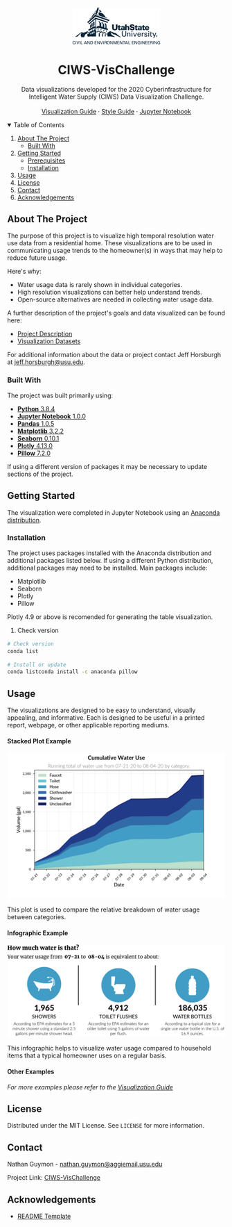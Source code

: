 <!-- PROJECT LOGO -->
<br />
<p align="center">
  <a href="https://github.com/othneildrew/Best-README-Template">
    <img src="Graphics/cee-stacked-blue.png" alt="Logo" width=40% height=%40>
      <br />
  </a>

  <h1 align="center">CIWS-VisChallenge</h1>

  <p align="center">
    Data visualizations developed for the 2020 Cyberinfrastructure for Intelligent Water Supply (CIWS) Data Visualization Challenge.
    <br />
    <br />
    <a href="https://github.com/nguymon/CIWS-VisChallenge/blob/main/Visualization%20Guide.md">Visualization Guide</a>
    ·
    <a href="https://github.com/nguymon/CIWS-VisChallenge/blob/main/Style%20Guide.md">Style Guide</a>
    ·
    <a href="https://github.com/nguymon/CIWS-VisChallenge/blob/main/CIWS-VisChallenge.ipynb">Jupyter Notebook</a>
  </p>
</p>

<!-- TABLE OF CONTENTS -->
<details open="open">
  <summary>Table of Contents</summary>
  <ol>
    <li>
      <a href="#about-the-project">About The Project</a>
      <ul>
        <li><a href="#built-with">Built With</a></li>
      </ul>
    </li>
    <li>
      <a href="#getting-started">Getting Started</a>
      <ul>
        <li><a href="#prerequisites">Prerequisites</a></li>
        <li><a href="#installation">Installation</a></li>
      </ul>
    </li>
    <li><a href="#usage">Usage</a></li>
    <li><a href="#license">License</a></li>
    <li><a href="#contact">Contact</a></li>
    <li><a href="#acknowledgements">Acknowledgements</a></li>
  </ol>
</details>

<!-- ABOUT THE PROJECT -->
## About The Project

The purpose of this project is to visualize high temporal resolution water use data from a residential home. These visualizations are to be used in communicating usage trends to the homeowner(s) in ways that may help to reduce future usage.

Here's why:
* Water usage data is rarely shown in individual categories.
* High resolution visualizations can better help understand trends.
* Open-source alternatives are needed in collecting water usage data.

A further description of the project's goals and data visualized can be found here:
* [Project Description](https://github.com/UCHIC/CIWS-VisChallenge)
* [Visualization Datasets](https://github.com/UCHIC/CIWS-VisChallenge/blob/master/2020_Challenge/data/readme.md)

For additional information about the data or project contact Jeff Horsburgh at jeff.horsburgh@usu.edu.

### Built With

The project was built primarily using:
* [**Python** 3.8.4](https://www.python.org/downloads/release/python-384/)
* [**Jupyter Notebook** 1.0.0](https://jupyter.org/)
* [**Pandas** 1.0.5](https://pandas.pydata.org/)
* [**Matplotlib** 3.2.2](https://matplotlib.org/)
* [**Seaborn** 0.10.1](https://seaborn.pydata.org/)
* [**Plotly** 4.13.0](https://plotly.com/)
* [**Pillow** 7.2.0](https://pillow.readthedocs.io/en/stable/)

If using a different version of packages it may be necessary to update sections of the project.

<!-- GETTING STARTED -->
## Getting Started

The visualization were completed in Jupyter Notebook using an [Anaconda distribution](https://www.anaconda.com/).

### Installation
The project uses packages installed with the Anaconda distribution and additional packages listed below. If using a different Python distribution, additional packages may need to be installed. Main packages include:

* Matplotlib
* Seaborn
* Plotly
* Pillow

Plotly 4.9 or above is recomended for generating the table visualization. 
1. Check version
```sh
# Check version
conda list
```
```sh
# Install or update
conda listconda install -c anaconda pillow
```

<!-- USAGE EXAMPLES -->
## Usage

The visualizations are designed to be easy to understand, visually appealing, and informative. Each is designed to be useful in a printed report, webpage, or other applicable reporting mediums.

#### Stacked Plot Example
![Stack Plot](Results/Stack_YC_No_Irrigation_07-21_to_08-04.png)

This plot is used to compare the relative breakdown of water usage between categories.

#### Infographic Example
![Stack Plot](Results/Infographic_Complete_07-21_to_08-04.png)

This infographic helps to visualize water usage compared to household items that a typical homeowner uses on a regular basis.

#### Other Examples
_For more examples please refer to the [Visualization Guide](https://github.com/nguymon/CIWS-VisChallenge/blob/main/Guides/Visualization%20Guide.md)_

<!-- LICENSE -->
## License

Distributed under the MIT License. See `LICENSE` for more information.

<!-- CONTACT -->
## Contact

Nathan Guymon - nathan.guymon@aggiemail.usu.edu

Project Link: [CIWS-VisChallenge](https://github.com/UCHIC/CIWS-VisChallenge)

<!-- ACKNOWLEDGEMENTS -->
## Acknowledgements
* [README Template](https://github.com/othneildrew/Best-README-Template)